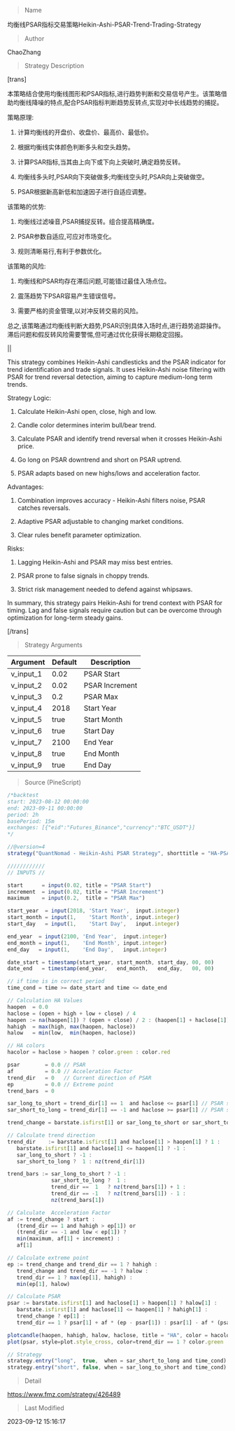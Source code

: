 
> Name

均衡线PSAR指标交易策略Heikin-Ashi-PSAR-Trend-Trading-Strategy

> Author

ChaoZhang

> Strategy Description

[trans]

本策略结合使用均衡线图形和PSAR指标,进行趋势判断和交易信号产生。该策略借助均衡线降噪的特点,配合PSAR指标判断趋势反转点,实现对中长线趋势的捕捉。

策略原理:

1. 计算均衡线的开盘价、收盘价、最高价、最低价。

2. 根据均衡线实体颜色判断多头和空头趋势。

3. 计算PSAR指标,当其由上向下或下向上突破时,确定趋势反转。

4. 均衡线多头时,PSAR向下突破做多;均衡线空头时,PSAR向上突破做空。 

5. PSAR根据新高新低和加速因子进行自适应调整。

该策略的优势:

1. 均衡线过滤噪音,PSAR捕捉反转。组合提高精确度。

2. PSAR参数自适应,可应对市场变化。

3. 规则清晰易行,有利于参数优化。

该策略的风险:

1. 均衡线和PSAR均存在滞后问题,可能错过最佳入场点位。

2. 震荡趋势下PSAR容易产生错误信号。

3. 需要严格的资金管理,以对冲反转交易的风险。

总之,该策略通过均衡线判断大趋势,PSAR识别具体入场时点,进行趋势追踪操作。滞后问题和假反转风险需要警惕,但可通过优化获得长期稳定回报。

||

This strategy combines Heikin-Ashi candlesticks and the PSAR indicator for trend identification and trade signals. It uses Heikin-Ashi noise filtering with PSAR for trend reversal detection, aiming to capture medium-long term trends.

Strategy Logic:

1. Calculate Heikin-Ashi open, close, high and low. 

2. Candle color determines interim bull/bear trend.

3. Calculate PSAR and identify trend reversal when it crosses Heikin-Ashi price.

4. Go long on PSAR downtrend and short on PSAR uptrend.

5. PSAR adapts based on new highs/lows and acceleration factor.

Advantages:

1. Combination improves accuracy - Heikin-Ashi filters noise, PSAR catches reversals.

2. Adaptive PSAR adjustable to changing market conditions.

3. Clear rules benefit parameter optimization.

Risks:  

1. Lagging Heikin-Ashi and PSAR may miss best entries.

2. PSAR prone to false signals in choppy trends.

3. Strict risk management needed to defend against whipsaws.

In summary, this strategy pairs Heikin-Ashi for trend context with PSAR for timing. Lag and false signals require caution but can be overcome through optimization for long-term steady gains.

[/trans]

> Strategy Arguments



|Argument|Default|Description|
|----|----|----|
|v_input_1|0.02|PSAR Start|
|v_input_2|0.02|PSAR Increment|
|v_input_3|0.2|PSAR Max|
|v_input_4|2018|Start Year|
|v_input_5|true|Start Month|
|v_input_6|true|Start Day|
|v_input_7|2100|End Year|
|v_input_8|true|End Month|
|v_input_9|true|End Day|


> Source (PineScript)

``` javascript
/*backtest
start: 2023-08-12 00:00:00
end: 2023-09-11 00:00:00
period: 2h
basePeriod: 15m
exchanges: [{"eid":"Futures_Binance","currency":"BTC_USDT"}]
*/

//@version=4
strategy("QuantNomad - Heikin-Ashi PSAR Strategy", shorttitle = "HA-PSAR[QN]", overlay = false)

////////////
// INPUTS //

start      = input(0.02, title = "PSAR Start")
increment  = input(0.02, title = "PSAR Increment")
maximum    = input(0.2,  title = "PSAR Max")

start_year  = input(2018, 'Start Year',  input.integer)
start_month = input(1,    'Start Month', input.integer)
start_day   = input(1,    'Start Day',   input.integer)

end_year  = input(2100, 'End Year',  input.integer)
end_month = input(1,    'End Month', input.integer)
end_day   = input(1,    'End Day',   input.integer)

date_start = timestamp(start_year, start_month, start_day, 00, 00)
date_end   = timestamp(end_year,   end_month,   end_day,   00, 00)

// if time is in correct period
time_cond = time >= date_start and time <= date_end

// Calculation HA Values 
haopen  = 0.0
haclose = (open + high + low + close) / 4
haopen := na(haopen[1]) ? (open + close) / 2 : (haopen[1] + haclose[1]) / 2
hahigh  = max(high, max(haopen, haclose))
halow   = min(low,  min(haopen, haclose))

// HA colors
hacolor = haclose > haopen ? color.green : color.red

psar        = 0.0 // PSAR
af          = 0.0 // Acceleration Factor
trend_dir   = 0   // Current direction of PSAR
ep          = 0.0 // Extreme point
trend_bars  = 0

sar_long_to_short = trend_dir[1] == 1  and haclose <= psar[1] // PSAR switches from long to short
sar_short_to_long = trend_dir[1] == -1 and haclose >= psar[1] // PSAR switches from short to long

trend_change = barstate.isfirst[1] or sar_long_to_short or sar_short_to_long

// Calculate trend direction
trend_dir    := barstate.isfirst[1] and haclose[1] > haopen[1] ? 1 : 
   barstate.isfirst[1] and haclose[1] <= haopen[1] ? -1 : 
   sar_long_to_short ? -1 : 
   sar_short_to_long ?  1 : nz(trend_dir[1])

trend_bars := sar_long_to_short ? -1 : 
              sar_short_to_long ?  1 : 
              trend_dir ==  1   ? nz(trend_bars[1]) + 1 : 
              trend_dir == -1   ? nz(trend_bars[1]) - 1 : 
              nz(trend_bars[1])

// Calculate  Acceleration Factor
af := trend_change ? start : 
   (trend_dir == 1 and hahigh > ep[1]) or  
   (trend_dir == -1 and low < ep[1]) ? 
   min(maximum, af[1] + increment) : 
   af[1]

// Calculate extreme point
ep := trend_change and trend_dir == 1 ? hahigh :  
   trend_change and trend_dir == -1 ? halow : 
   trend_dir == 1 ? max(ep[1], hahigh) : 
   min(ep[1], halow)

// Calculate PSAR
psar := barstate.isfirst[1] and haclose[1] > haopen[1] ? halow[1] : 
   barstate.isfirst[1] and haclose[1] <= haopen[1] ? hahigh[1] : 
   trend_change ? ep[1] :    
   trend_dir == 1 ? psar[1] + af * (ep - psar[1]) : psar[1] - af * (psar[1] - ep) 

plotcandle(haopen, hahigh, halow, haclose, title = "HA", color = hacolor)
plot(psar, style=plot.style_cross, color=trend_dir == 1 ? color.green : color.red,  linewidth = 2)

// Strategy
strategy.entry("long",  true,  when = sar_short_to_long and time_cond)
strategy.entry("short", false, when = sar_long_to_short and time_cond)

```

> Detail

https://www.fmz.com/strategy/426489

> Last Modified

2023-09-12 15:16:17
